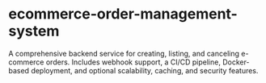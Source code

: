 # ecommerce-order-management-system
 A comprehensive backend service for creating, listing, and canceling e-commerce orders. Includes webhook support, a CI/CD pipeline, Docker-based deployment, and optional scalability, caching, and security features.
